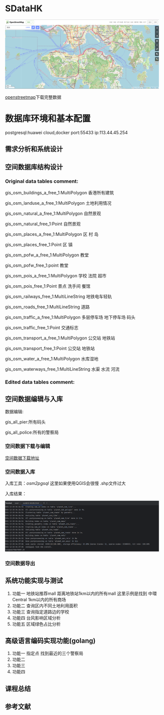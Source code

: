 # SDataHK

![source.png](images/source.png)

[openstreetmap](https://www.openstreetmap.org)下载完整数据

# 数据库环境和基本配置

postgresql:huawei cloud,docker port:55433 ip:113.44.45.254

## 需求分析和系统设计

## 空间数据库结构设计

### Original data tables comment:

gis_osm_buildings_a_free_1:MultiPolygon 香港所有建筑

gis_osm_landuse_a_free_1:MultiPolygon 土地利用情况

gis_osm_natural_a_free_1:MultiPolygon 自然景观

gis_osm_natural_free_1:Point 自然景观

gis_osm_places_a_free_1:MultiPolygon 区 村 岛

gis_osm_places_free_1:Point 区 镇

gis_osm_pofw_a_free_1:MultiPolygon 教堂

gis_osm_pofw_free_1:point 教堂

gis_osm_pois_a_free_1:MultiPolygon 学校 法院 超市

gis_osm_pois_free_1:Point 景点 洗手间 餐馆

gis_osm_railways_free_1:MultiLineString 地铁电车轻轨

gis_osm_roads_free_1:MultiLineString 道路

gis_osm_traffic_a_free_1:MultiPolygon 多层停车场 地下停车场 码头

gis_osm_traffic_free_1:Point 交通标志

gis_osm_transport_a_free_1:MultiPolygon 公交站 地铁站

gis_osm_transport_free_1:Point 公交站 地铁站

gis_osm_water_a_free_1:MultiPolygon 水库湿地

gis_osm_waterways_free_1:MultiLineString 水渠 水流 河流

### Edited data tables comment:

## 空间数据编辑与入库

数据编辑:

gis_all_pier:所有码头

gis_all_police:所有的警察局

### 空间数据下载与编辑

[空间数据下载地址](https://download.geofabrik.de/asia/china/hong-kong.html)

### 空间数据入库

入库工具：*osm2pgsql* 这里如果使用QGIS会很慢 .shp文件过大

入库结果：

![importData.png](images/importData.png)

### 空间数据导出

## 系统功能实现与测试

1. 功能一 地铁站推荐mall 距离地铁站1km以内的所有mall
   这里示例是找到 中環 Central 1km以内的所有商场
2. 功能二 查询区内不同土地利用面积
3. 功能三 查询指定道路边的学校
4. 功能四 台风影响区域分析
5. 功能五 区域绿色占比分析

## 高级语言编码实现功能(golang)

1. 功能一 指定点 找到最近的三个警察局
2. 功能二
3. 功能三
4. 功能四

## 课程总结

## 参考文献
